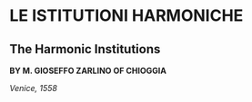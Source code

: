 # LE ISTITUTIONI HARMONICHE
## The Harmonic Institutions

**BY M. GIOSEFFO ZARLINO OF CHIOGGIA**

*Venice, 1558*